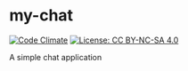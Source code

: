 # my-chat

[![Code Climate](https://codeclimate.com/github/myTerminal/my-chat.png)](https://codeclimate.com/github/myTerminal/my-chat)
[![License: CC BY-NC-SA 4.0](https://licensebuttons.net/l/by-nc-sa/4.0/80x15.png)](https://creativecommons.org/licenses/by-nc-sa/4.0)

A simple chat application
